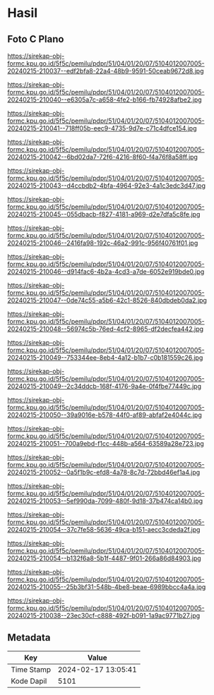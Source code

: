 # Hasil

## Foto C Plano

https://sirekap-obj-formc.kpu.go.id/5f5c/pemilu/pdpr/51/04/01/20/07/5104012007005-20240215-210037--edf2bfa8-22a4-48b9-9591-50ceab9672d8.jpg

https://sirekap-obj-formc.kpu.go.id/5f5c/pemilu/pdpr/51/04/01/20/07/5104012007005-20240215-210040--e6305a7c-a658-4fe2-b166-fb74928afbe2.jpg

https://sirekap-obj-formc.kpu.go.id/5f5c/pemilu/pdpr/51/04/01/20/07/5104012007005-20240215-210041--718ff05b-eec9-4735-9d7e-c71c4dfce154.jpg

https://sirekap-obj-formc.kpu.go.id/5f5c/pemilu/pdpr/51/04/01/20/07/5104012007005-20240215-210042--6bd02da7-72f6-4216-8f60-f4a76f8a58ff.jpg

https://sirekap-obj-formc.kpu.go.id/5f5c/pemilu/pdpr/51/04/01/20/07/5104012007005-20240215-210043--d4ccbdb2-4bfa-4964-92e3-4a1c3edc3d47.jpg

https://sirekap-obj-formc.kpu.go.id/5f5c/pemilu/pdpr/51/04/01/20/07/5104012007005-20240215-210045--055dbacb-f827-4181-a969-d2e7dfa5c8fe.jpg

https://sirekap-obj-formc.kpu.go.id/5f5c/pemilu/pdpr/51/04/01/20/07/5104012007005-20240215-210046--2416fa98-192c-46a2-991c-956f40761f01.jpg

https://sirekap-obj-formc.kpu.go.id/5f5c/pemilu/pdpr/51/04/01/20/07/5104012007005-20240215-210046--d914fac6-4b2a-4cd3-a7de-6052e919bde0.jpg

https://sirekap-obj-formc.kpu.go.id/5f5c/pemilu/pdpr/51/04/01/20/07/5104012007005-20240215-210047--0de74c55-a5b6-42c1-8526-840dbdeb0da2.jpg

https://sirekap-obj-formc.kpu.go.id/5f5c/pemilu/pdpr/51/04/01/20/07/5104012007005-20240215-210048--56974c5b-76ed-4cf2-8965-df2decfea442.jpg

https://sirekap-obj-formc.kpu.go.id/5f5c/pemilu/pdpr/51/04/01/20/07/5104012007005-20240215-210049--753344ee-8eb4-4a12-b1b7-c0b181559c26.jpg

https://sirekap-obj-formc.kpu.go.id/5f5c/pemilu/pdpr/51/04/01/20/07/5104012007005-20240215-210049--2c34ddcb-168f-4176-9a4e-0f4fbe77449c.jpg

https://sirekap-obj-formc.kpu.go.id/5f5c/pemilu/pdpr/51/04/01/20/07/5104012007005-20240215-210050--39a9016e-b578-44f0-af89-abfaf2e4044c.jpg

https://sirekap-obj-formc.kpu.go.id/5f5c/pemilu/pdpr/51/04/01/20/07/5104012007005-20240215-210051--700a9ebd-f1cc-448b-a564-63589a28e723.jpg

https://sirekap-obj-formc.kpu.go.id/5f5c/pemilu/pdpr/51/04/01/20/07/5104012007005-20240215-210052--0a5f1b9c-efd8-4a78-8c7d-72bbd46ef1a4.jpg

https://sirekap-obj-formc.kpu.go.id/5f5c/pemilu/pdpr/51/04/01/20/07/5104012007005-20240215-210053--5ef990da-7099-480f-9d18-37b474ca14b0.jpg

https://sirekap-obj-formc.kpu.go.id/5f5c/pemilu/pdpr/51/04/01/20/07/5104012007005-20240215-210054--37c7fe58-5636-49ca-b151-aecc3cdeda2f.jpg

https://sirekap-obj-formc.kpu.go.id/5f5c/pemilu/pdpr/51/04/01/20/07/5104012007005-20240215-210054--b132f6a8-5b1f-4487-9f01-266a86d84903.jpg

https://sirekap-obj-formc.kpu.go.id/5f5c/pemilu/pdpr/51/04/01/20/07/5104012007005-20240215-210055--25b3bf31-548b-4be8-beae-6989bbcc4a4a.jpg

https://sirekap-obj-formc.kpu.go.id/5f5c/pemilu/pdpr/51/04/01/20/07/5104012007005-20240215-210038--23ec30cf-c888-492f-b091-1a9ac9771b27.jpg


## Metadata

| Key        | Value               |
| ---------- | ------------------- |
| Time Stamp | 2024-02-17 13:05:41 |
| Kode Dapil | 5101                |



